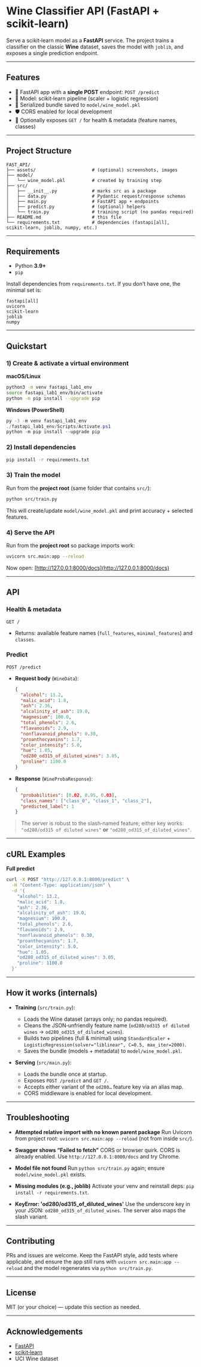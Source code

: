 # Wine Classifier API (FastAPI + scikit‑learn)

Serve a scikit‑learn model as a **FastAPI** service. The project trains a classifier on the classic **Wine** dataset, saves the model with `joblib`, and exposes a single prediction endpoint.

---

## Features

* 🚀 FastAPI app with a **single POST** endpoint: `POST /predict`
* 🧠 Model: scikit‑learn pipeline (scaler + logistic regression)
* 💾 Serialized bundle saved to `model/wine_model.pkl`
* 🛡️ CORS enabled for local development
* 🧰 Optionally exposes `GET /` for health & metadata (feature names, classes)

---

## Project Structure

```
FAST_API/
├── assets/                     # (optional) screenshots, images
├── model/
│   └── wine_model.pkl          # created by training step
├── src/
│   ├── __init__.py             # marks src as a package
│   ├── data.py                 # Pydantic request/response schemas
│   ├── main.py                 # FastAPI app + endpoints
│   ├── predict.py              # (optional) helpers
│   └── train.py                # training script (no pandas required)
├── README.md                   # this file
└── requirements.txt            # dependencies (fastapi[all], scikit‑learn, joblib, numpy, etc.)
```

---

## Requirements

* Python **3.9+**
* `pip`

Install dependencies from `requirements.txt`. If you don’t have one, the minimal set is:

```
fastapi[all]
uvicorn
scikit-learn
joblib
numpy
```

---

## Quickstart

### 1) Create & activate a virtual environment

**macOS/Linux**

```bash
python3 -m venv fastapi_lab1_env
source fastapi_lab1_env/bin/activate
python -m pip install --upgrade pip
```

**Windows (PowerShell)**

```powershell
py -3 -m venv fastapi_lab1_env
./fastapi_lab1_env/Scripts/Activate.ps1
python -m pip install --upgrade pip
```

### 2) Install dependencies

```bash
pip install -r requirements.txt
```

### 3) Train the model

Run from the **project root** (same folder that contains `src/`):

```bash
python src/train.py
```

This will create/update `model/wine_model.pkl` and print accuracy + selected features.

### 4) Serve the API

Run from the **project root** so package imports work:

```bash
uvicorn src.main:app --reload
```

Now open: [http://127.0.0.1:8000/docs](http://127.0.0.1:8000/docs)

---

## API

### Health & metadata

`GET /`

* Returns: available feature names (`full_features`, `minimal_features`) and `classes`.

### Predict

`POST /predict`

* **Request body** (`WineData`):

  ```json
  {
    "alcohol": 13.2,
    "malic_acid": 1.8,
    "ash": 2.36,
    "alcalinity_of_ash": 19.0,
    "magnesium": 100.0,
    "total_phenols": 2.6,
    "flavanoids": 2.9,
    "nonflavanoid_phenols": 0.30,
    "proanthocyanins": 1.7,
    "color_intensity": 5.0,
    "hue": 1.05,
    "od280_od315_of_diluted_wines": 3.05,
    "proline": 1100.0
  }
  ```
* **Response** (`WineProbaResponse`):

  ```json
  {
    "probabilities": [0.02, 0.95, 0.03],
    "class_names": ["class_0", "class_1", "class_2"],
    "predicted_label": 1
  }
  ```

> The server is robust to the slash‑named feature; either key works:
> `"od280/od315 of diluted wines"` **or** `"od280_od315_of_diluted_wines"`.

---

## cURL Examples

**Full predict**

```bash
curl -X POST "http://127.0.0.1:8000/predict" \
  -H "Content-Type: application/json" \
  -d '{
    "alcohol": 13.2,
    "malic_acid": 1.8,
    "ash": 2.36,
    "alcalinity_of_ash": 19.0,
    "magnesium": 100.0,
    "total_phenols": 2.6,
    "flavanoids": 2.9,
    "nonflavanoid_phenols": 0.30,
    "proanthocyanins": 1.7,
    "color_intensity": 5.0,
    "hue": 1.05,
    "od280_od315_of_diluted_wines": 3.05,
    "proline": 1100.0
  }'
```

---

## How it works (internals)

* **Training** (`src/train.py`):

  * Loads the Wine dataset (arrays only; no pandas required).
  * Cleans the JSON‑unfriendly feature name (`od280/od315 of diluted wines` → `od280_od315_of_diluted_wines`).
  * Builds two pipelines (full & minimal) using `StandardScaler` + `LogisticRegression(solver="liblinear", C=0.5, max_iter=2000)`.
  * Saves the bundle (models + metadata) to `model/wine_model.pkl`.
* **Serving** (`src/main.py`):

  * Loads the bundle once at startup.
  * Exposes `POST /predict` and `GET /`.
  * Accepts either variant of the `od280…` feature key via an alias map.
  * CORS middleware is enabled for local development.

---

## Troubleshooting

* **Attempted relative import with no known parent package**
  Run Uvicorn from project root: `uvicorn src.main:app --reload` (not from inside `src/`).

* **Swagger shows “Failed to fetch”**
  CORS or browser quirk. CORS is already enabled. Use `http://127.0.0.1:8000/docs` and try Chrome.

* **Model file not found**
  Run `python src/train.py` again; ensure `model/wine_model.pkl` exists.

* **Missing modules (e.g., joblib)**
  Activate your venv and reinstall deps: `pip install -r requirements.txt`.

* **KeyError: 'od280/od315\_of\_diluted\_wines'**
  Use the underscore key in your JSON: `od280_od315_of_diluted_wines`. The server also maps the slash variant.

---

## Contributing

PRs and issues are welcome. Keep the FastAPI style, add tests where applicable, and ensure the app still runs with `uvicorn src.main:app --reload` and the model regenerates via `python src/train.py`.

---

## License

MIT (or your choice) — update this section as needed.

---

## Acknowledgements

* [FastAPI](https://fastapi.tiangolo.com/)
* [scikit‑learn](https://scikit-learn.org/)
* UCI Wine dataset
